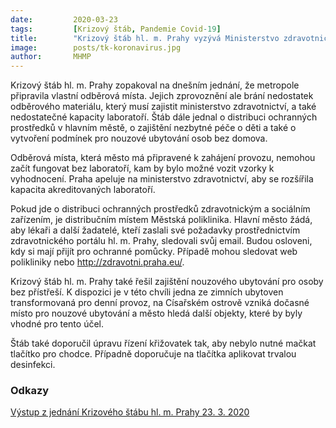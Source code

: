 ```yaml
---
date:         2020-03-23
tags:         [Krizový štáb, Pandemie Covid-19]
title:        "Krizový štáb hl. m. Prahy vyzývá Ministerstvo zdravotnictví ČR, aby umožnilo dlouhodobý provoz a rozšíření kapacit akreditovaných laboratoří "
image: 	      posts/tk-koronavirus.jpg
author:       MHMP
---
```


Krizový štáb hl. m. Prahy zopakoval na dnešním jednání, že metropole připravila vlastní odběrová místa. Jejich zprovoznění ale brání nedostatek odběrového materiálu, který musí zajistit ministerstvo zdravotnictví, a také nedostatečné kapacity laboratoří. Štáb dále jednal o distribuci ochranných prostředků v hlavním městě, o zajištění nezbytné péče o děti a také o vytvoření podmínek pro nouzové ubytování osob bez domova.

Odběrová místa, která město má připravené k zahájení provozu, nemohou začít fungovat bez laboratoří, kam by bylo možné vozit vzorky k vyhodnocení. Praha apeluje na ministerstvo zdravotnictví, aby se rozšířila kapacita akreditovaných laboratoří.

Pokud jde o distribuci ochranných prostředků zdravotnickým a sociálním zařízením, je distribučním místem Městská poliklinika. Hlavní město žádá, aby lékaři a další žadatelé, kteří zaslali své požadavky prostřednictvím zdravotnického portálu hl. m. Prahy, sledovali svůj email. Budou osloveni, kdy si mají přijít pro ochranné pomůcky. Případě mohou sledovat web polikliniky nebo http://zdravotni.praha.eu/.

Krizový štáb hl. m. Prahy také řešil zajištění nouzového ubytování pro osoby bez přístřeší. K dispozici je v této chvíli jedna ze zimních ubytoven transformovaná pro denní provoz, na Císařském ostrově vzniká dočasné místo pro nouzové ubytování a město hledá další objekty, které by byly vhodné pro tento účel.

Štáb také doporučil úpravu řízení křižovatek tak, aby nebylo nutné mačkat tlačítko pro chodce. Případně doporučuje na tlačítka aplikovat trvalou desinfekci. 

### Odkazy
 
[Výstup z jednání Krizového štábu hl. m. Prahy 23. 3. 2020](https://a.pirati.cz/praha/pdf/ks-vystup4.pdf)

